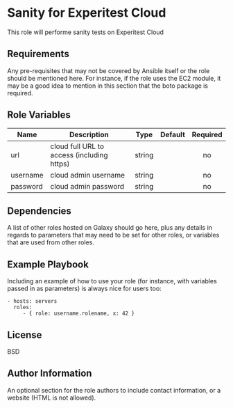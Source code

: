 Sanity for Experitest Cloud
=========

This role will performe sanity tests on Experitest Cloud

Requirements
------------

Any pre-requisites that may not be covered by Ansible itself or the role should be mentioned here. For instance, if the role uses the EC2 module, it may be a good idea to mention in this section that the boto package is required.

Role Variables
--------------

| Name | Description | Type | Default | Required |
|------|-------------|:----:|:-----:|:-----:|
| url | cloud full URL to access (including https) | string |  | no |
| username | cloud admin username | string |  | no |
| password | cloud admin password | string |  | no |

Dependencies
------------

A list of other roles hosted on Galaxy should go here, plus any details in regards to parameters that may need to be set for other roles, or variables that are used from other roles.

Example Playbook
----------------

Including an example of how to use your role (for instance, with variables passed in as parameters) is always nice for users too:

    - hosts: servers
      roles:
         - { role: username.rolename, x: 42 }

License
-------

BSD

Author Information
------------------

An optional section for the role authors to include contact information, or a website (HTML is not allowed).
